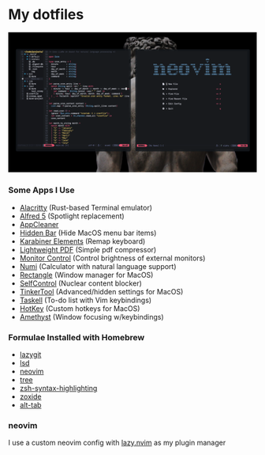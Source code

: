# My dotfiles
![Example Config](example.png)

### Some Apps I Use
- [Alacritty](https://github.com/alacritty/alacritty) (Rust-based Terminal emulator)
- [Alfred 5](https://www.alfredapp.com/) (Spotlight replacement)
- [AppCleaner](https://freemacsoft.net/appcleaner/)
- [Hidden Bar](https://github.com/dwarvesf/hidden) (Hide MacOS menu bar items)
- [Karabiner Elements](https://karabiner-elements.pqrs.org/) (Remap keyboard)
- [Lightweight PDF](https://lightweightpdf.com/) (Simple pdf compressor)
- [Monitor Control](https://github.com/MonitorControl/MonitorControl) (Control brightness of external monitors)
- [Numi](https://numi.app/) (Calculator with natural language support)
- [Rectangle](https://rectangleapp.com/) (Window manager for MacOS)
- [SelfControl](https://selfcontrolapp.com/) (Nuclear content blocker)
- [TinkerTool](https://www.bresink.com/osx/0TinkerTool/download.php) (Advanced/hidden settings for MacOS)
- [Taskell](https://taskell.app) (To-do list with Vim keybindings)
- [HotKey](https://codenuts.de/en/posts/hotkey/) (Custom hotkeys for MacOS)
- [Amethyst](https://github.com/ianyh/Amethyst) (Window focusing w/keybindings)

### Formulae Installed with Homebrew
- [lazygit](https://formulae.brew.sh/formula/lazygit)
- [lsd](https://formulae.brew.sh/formula/lsd)
- [neovim](https://formulae.brew.sh/formula/neovim)
- [tree](https://formulae.brew.sh/formula/tree)
- [zsh-syntax-highlighting](https://formulae.brew.sh/formula/zsh-syntax-highlighting)
- [zoxide](https://github.com/ajeetdsouza/zoxide)
- [alt-tab](https://alt-tab-macos.netlify.app)
  
### neovim
I use a custom neovim config with [lazy.nvim](https://github.com/folke/lazy.nvim) as my plugin manager

